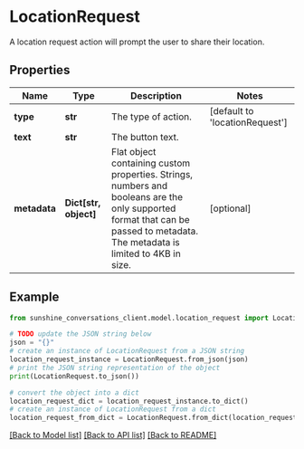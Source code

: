 # LocationRequest

A location request action will prompt the user to share their location.

## Properties

Name | Type | Description | Notes
------------ | ------------- | ------------- | -------------
**type** | **str** | The type of action. | [default to 'locationRequest']
**text** | **str** | The button text. | 
**metadata** | **Dict[str, object]** | Flat object containing custom properties. Strings, numbers and booleans  are the only supported format that can be passed to metadata. The metadata is limited to 4KB in size.  | [optional] 

## Example

```python
from sunshine_conversations_client.model.location_request import LocationRequest

# TODO update the JSON string below
json = "{}"
# create an instance of LocationRequest from a JSON string
location_request_instance = LocationRequest.from_json(json)
# print the JSON string representation of the object
print(LocationRequest.to_json())

# convert the object into a dict
location_request_dict = location_request_instance.to_dict()
# create an instance of LocationRequest from a dict
location_request_from_dict = LocationRequest.from_dict(location_request_dict)
```
[[Back to Model list]](../README.md#documentation-for-models) [[Back to API list]](../README.md#documentation-for-api-endpoints) [[Back to README]](../README.md)


